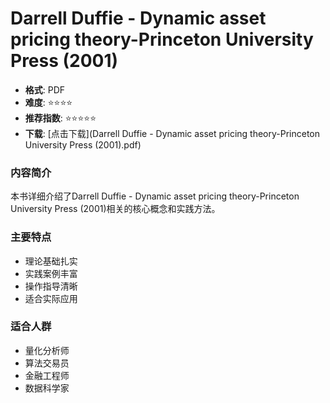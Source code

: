 # Darrell Duffie - Dynamic asset pricing theory-Princeton University Press (2001)

- **格式**: PDF
- **难度**: ⭐⭐⭐⭐
- **推荐指数**: ⭐⭐⭐⭐⭐
- **下载**: [点击下载](Darrell Duffie - Dynamic asset pricing theory-Princeton University Press (2001).pdf)

### 内容简介

本书详细介绍了Darrell Duffie - Dynamic asset pricing theory-Princeton University Press (2001)相关的核心概念和实践方法。

### 主要特点

- 理论基础扎实
- 实践案例丰富
- 操作指导清晰
- 适合实际应用

### 适合人群

- 量化分析师
- 算法交易员
- 金融工程师
- 数据科学家
